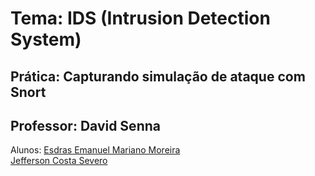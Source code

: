 # Tema:  IDS (Intrusion Detection System)
## Prática: Capturando simulação de ataque com Snort
##  Professor: David Senna
 Alunos: [Esdras Emanuel Mariano Moreira](https://github.com/esdrasemanuel/) <br>
         [Jefferson Costa Severo](https://github.com/jefferson/)

